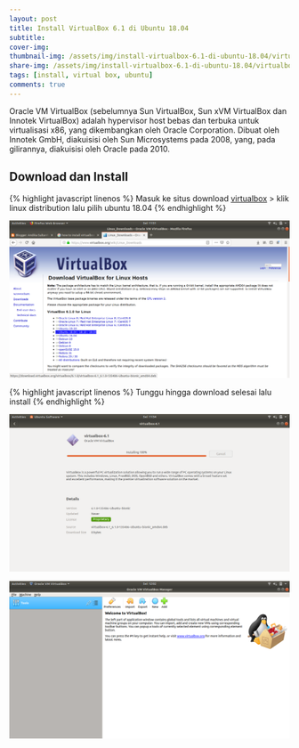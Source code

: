 ```yaml
---
layout: post
title: Install VirtualBox 6.1 di Ubuntu 18.04
subtitle: 
cover-img: 
thumbnail-img: /assets/img/install-virtualbox-6.1-di-ubuntu-18.04/virtualbox.jpg
share-img: /assets/img/install-virtualbox-6.1-di-ubuntu-18.04/virtualbox.png
tags: [install, virtual box, ubuntu]
comments: true
---
```


Oracle VM VirtualBox (sebelumnya Sun VirtualBox, Sun xVM VirtualBox dan Innotek VirtualBox) adalah hypervisor host bebas dan terbuka untuk virtualisasi x86, yang dikembangkan oleh Oracle Corporation. Dibuat oleh Innotek GmbH, diakuisisi oleh Sun Microsystems pada 2008, yang, pada gilirannya, diakuisisi oleh Oracle pada 2010.

## Download dan Install

{% highlight javascript linenos %}
Masuk ke situs download [virtualbox](https://www.virtualbox.org/wiki/Downloads) > klik linux distribution lalu pilih ubuntu 18.04
{% endhighlight %}

![install-virtualbox-1](/assets/img/install-virtualbox-6.1-di-ubuntu-18.04/install-virtualbox-1.png)

{% highlight javascript linenos %}
Tunggu hingga download selesai lalu install
{% endhighlight %}

![install-virtualbox-2](/assets/img/install-virtualbox-6.1-di-ubuntu-18.04/install-virtualbox-2.png)

![install-virtualbox-3](/assets/img/install-virtualbox-6.1-di-ubuntu-18.04/install-virtualbox-3.png)
